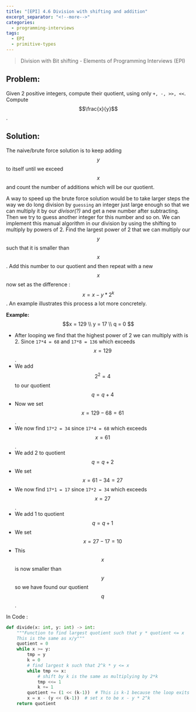 ```yaml
---
title: "[EPI] 4.6 Division with shifting and addition"
excerpt_separator: "<!--more-->"
categories:
  - programming-interviews
tags:
  - EPI
  - primitive-types
---
```


> Division with Bit shifting - Elements of Programming Interviews (EPI) 

<!--more-->

## **Problem**: 
Given 2 positive integers, compute their quotient, using only `+, -, >>, <<`. Compute $$\frac{x}{y}$$.

## **Solution**:
The naive/brute force solution is to keep adding $$y$$ to itself until we exceed $$x$$ and count the number of additions which will be our quotient.

A way to speed up the brute force solution would be to take larger steps the way we do long division by `guessing` an integer just large enough so that we can multiply it by our *divisor(?)* and get a new number after subtracting. Then we try to guess another integer for this number and so on. We can implement this manual algorithm in our division by using the shifting to multiply by powers of 2. Find the largest power of 2 that we can multiply our $$y$$ such that it is smaller than $$x$$. Add this number to our quotient and then repeat with a new $$x$$ now set as the difference : $$x = x - y*2^k$$. An example illustrates this process a lot more concretely.

**Example:**
$$x = 129 \\
y = 17 \\
q = 0
$$

- After looping we find that the highest power of 2 we can multiply with is 2. Since `17*4 = 68` and `17*8 = 136` which exceeds $$x=129$$.
- We add $$2^2 = 4$$ to our quotient $$q = q + 4$$ 
- Now we set $$x = 129 - 68 = 61$$.
- We now find `17*2 = 34` since `17*4 = 68` which exceeds $$x=61$$.
- We add 2 to quotient $$q = q + 2$$
- We set $$x = 61 - 34 = 27$$
- We now find `17*1 = 17` since `17*2 = 34` which exceeds $$x=27$$.
- We add 1 to quotient $$q = q + 1$$
- We set $$x = 27 - 17 = 10$$
- This $$x$$ is now smaller than $$y$$ so we have found our quotient $$q$$.

In Code :

```python
def divide(x: int, y: int) -> int:
    """Function to find largest quotient such that y * quotient <= x
    This is the same as x/y"""
    quotient = 0
    while x >= y:
        tmp = y
        k = 0
        # find largest k such that 2^k * y <= x
        while tmp <= x:
            # shift by k is the same as multiplying by 2*k
            tmp <<= 1
            k += 1
        quotient += (1 << (k-1))  # This is k-1 because the loop exits after adding 1.
        x = x - (y << (k-1))  # set x to be x - y * 2^k
    return quotient
```
